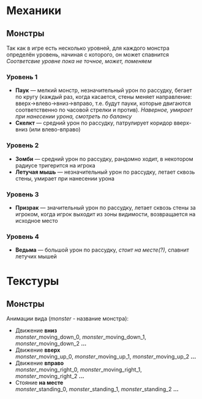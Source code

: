 # Механики
## Монстры
Так как в игре есть несколько уровней, для каждого монстра определён уровень, начиная с которого, он может спавнится <br>
*Соответсвие уровне пока не точное, может, поменяем*
### Уровень 1
* **Паук** — мелкий монстр, незначительный урон по рассудку, бегает по кругу (каждый раз, когда касается, стены меняет направление: вверх->влево->вниз->вправо, т.е. будут пауки, которые двигаются соответственно по часовой стрелки и против). *Наверное, умирает при нанесении урона, смотреть по балансу*
* **Скелкт** — средний урон по рассудку, патрулирует коридор вверх-вниз (или влево-вправо)
### Уровень 2
* **Зомби** — средний урон по рассудку, рандомно ходит, в некотором радиусе тригерится на игрока
* **Летучая мышь** — незначительный урон по рассудку, летает сквозь стены, умирает при нанесении урона
### Уровень 3
* **Призрак** — значительный урон по рассудку, летает сквозь стены за игроком, когда игрок выходит из зоны видимости, возвращается на исходное место
### Уровень 4
* **Ведьма** — большой урон по рассудку, *стоит на месте(?)*, спавнит летучих мышей

# Текстуры
## Монстры
Анимации вида (*monster* - название монстра): <br>
* Движение **вниз** <br>
*monster*_moving_down_0, *monster*_moving_down_1, *monster*_moving_down_2 **...**
* Движение **вверх** <br>
*monster*_moving_up_0, *monster*_moving_up_1, *monster*_moving_up_2 **...**
* Движение **вправо** <br>
*monster*_moving_right_0, *monster*_moving_right_1, *monster*_moving_right_2 **...**
* Стояние **на месте** <br>
*monster*_standing_0, *monster*_standing_1, *monster*_standing_2 **...**

